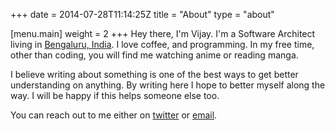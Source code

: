 +++
date = 2014-07-28T11:14:25Z
title = "About"
type = "about"

[menu.main]
  weight = 2
+++
Hey there, I'm Vijay. I'm a Software Architect living in [Bengaluru, India](https://en.wikipedia.org/wiki/Bangalore). I love coffee, and programming. In my
free time, other than coding, you will find me watching anime or reading manga.

I believe writing about something is one of the best ways to get better
understanding on anything. By writing here I hope to better myself along the
way. I will be happy if this helps someone else too.

You can reach out to me either on [twitter](https://twitter.com/vijayanant) or
[email](mailto:vijay.hassan@gmail.com).




